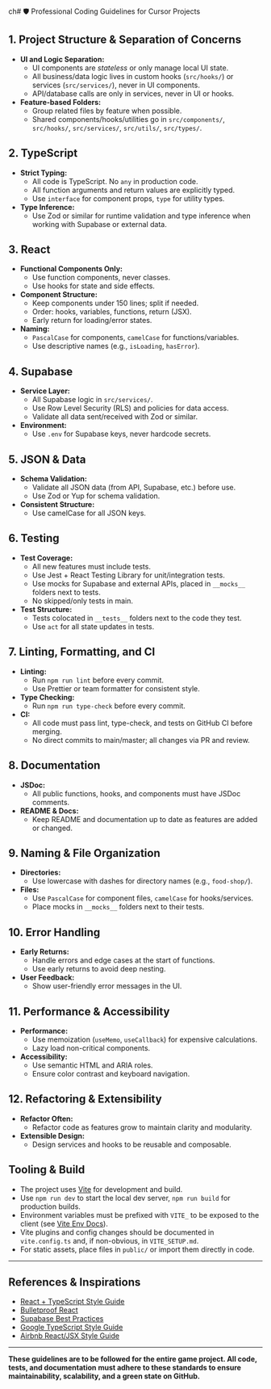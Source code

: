 ch# 🛡️ Professional Coding Guidelines for Cursor Projects

## 1. Project Structure & Separation of Concerns
- **UI and Logic Separation:**
  - UI components are *stateless* or only manage local UI state.
  - All business/data logic lives in custom hooks (`src/hooks/`) or services (`src/services/`), never in UI components.
  - API/database calls are only in services, never in UI or hooks.
- **Feature-based Folders:**
  - Group related files by feature when possible.
  - Shared components/hooks/utilities go in `src/components/`, `src/hooks/`, `src/services/`, `src/utils/`, `src/types/`.

## 2. TypeScript
- **Strict Typing:**
  - All code is TypeScript. No `any` in production code.
  - All function arguments and return values are explicitly typed.
  - Use `interface` for component props, `type` for utility types.
- **Type Inference:**
  - Use Zod or similar for runtime validation and type inference when working with Supabase or external data.

## 3. React
- **Functional Components Only:**
  - Use function components, never classes.
  - Use hooks for state and side effects.
- **Component Structure:**
  - Keep components under 150 lines; split if needed.
  - Order: hooks, variables, functions, return (JSX).
  - Early return for loading/error states.
- **Naming:**
  - `PascalCase` for components, `camelCase` for functions/variables.
  - Use descriptive names (e.g., `isLoading`, `hasError`).

## 4. Supabase
- **Service Layer:**
  - All Supabase logic in `src/services/`.
  - Use Row Level Security (RLS) and policies for data access.
  - Validate all data sent/received with Zod or similar.
- **Environment:**
  - Use `.env` for Supabase keys, never hardcode secrets.

## 5. JSON & Data
- **Schema Validation:**
  - Validate all JSON data (from API, Supabase, etc.) before use.
  - Use Zod or Yup for schema validation.
- **Consistent Structure:**
  - Use camelCase for all JSON keys.

## 6. Testing
- **Test Coverage:**
  - All new features must include tests.
  - Use Jest + React Testing Library for unit/integration tests.
  - Use mocks for Supabase and external APIs, placed in `__mocks__` folders next to tests.
  - No skipped/only tests in main.
- **Test Structure:**
  - Tests colocated in `__tests__` folders next to the code they test.
  - Use `act` for all state updates in tests.

## 7. Linting, Formatting, and CI
- **Linting:**
  - Run `npm run lint` before every commit.
  - Use Prettier or team formatter for consistent style.
- **Type Checking:**
  - Run `npm run type-check` before every commit.
- **CI:**
  - All code must pass lint, type-check, and tests on GitHub CI before merging.
  - No direct commits to main/master; all changes via PR and review.

## 8. Documentation
- **JSDoc:**
  - All public functions, hooks, and components must have JSDoc comments.
- **README & Docs:**
  - Keep README and documentation up to date as features are added or changed.

## 9. Naming & File Organization
- **Directories:**
  - Use lowercase with dashes for directory names (e.g., `food-shop/`).
- **Files:**
  - Use `PascalCase` for component files, `camelCase` for hooks/services.
  - Place mocks in `__mocks__` folders next to their tests.

## 10. Error Handling
- **Early Returns:**
  - Handle errors and edge cases at the start of functions.
  - Use early returns to avoid deep nesting.
- **User Feedback:**
  - Show user-friendly error messages in the UI.

## 11. Performance & Accessibility
- **Performance:**
  - Use memoization (`useMemo`, `useCallback`) for expensive calculations.
  - Lazy load non-critical components.
- **Accessibility:**
  - Use semantic HTML and ARIA roles.
  - Ensure color contrast and keyboard navigation.

## 12. Refactoring & Extensibility
- **Refactor Often:**
  - Refactor code as features grow to maintain clarity and modularity.
- **Extensible Design:**
  - Design services and hooks to be reusable and composable.

## Tooling & Build

- The project uses [Vite](https://vitejs.dev/) for development and build.
- Use `npm run dev` to start the local dev server, `npm run build` for production builds.
- Environment variables must be prefixed with `VITE_` to be exposed to the client (see [Vite Env Docs](https://vitejs.dev/guide/env-and-mode.html)).
- Vite plugins and config changes should be documented in `vite.config.ts` and, if non-obvious, in `VITE_SETUP.md`.
- For static assets, place files in `public/` or import them directly in code.

---

## References & Inspirations
- [React + TypeScript Style Guide](https://react-typescript-style-guide.com/)
- [Bulletproof React](https://github.com/alan2207/bulletproof-react)
- [Supabase Best Practices](https://supabase.com/docs/guides)
- [Google TypeScript Style Guide](https://google.github.io/styleguide/tsguide.html)
- [Airbnb React/JSX Style Guide](https://airbnb.io/javascript/react/)

---

**These guidelines are to be followed for the entire game project. All code, tests, and documentation must adhere to these standards to ensure maintainability, scalability, and a green state on GitHub.** 